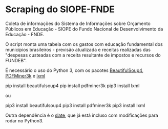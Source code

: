 Scraping do SIOPE-FNDE
======================

Coleta de informações do Sistema de Informações sobre Orçamento Públicos
em Educação - SIOPE do Fundo Nacional de Desenvolvimento da Educação -
FNDE.

O script monta uma tabela com os gastos com educação fundamental dos municípios
brasileiros - previsão atualizada e receitas realizadas das "despesas custeadas
com a receita resultante de impostos e recursos do FUNDEB".

É necessário o uso do Python 3, com os pacotes
[BeautifulSoup4](https://pypi.python.org/pypi/beautifulsoup4),
[PDFMiner3k](https://pypi.python.org/pypi/pdfminer3k) e 
[lxml](https://pypi.python.org/pypi/lxml/)

pip install beautifulsoup4
pip install pdfminer3k
pip3 install lxml

ou

pip3 install beautifulsoup4
pip3 install pdfminer3k
pip3 install lxml

Outra dependência é o [slate](https://pypi.python.org/pypi/slate), que já está incluso com
modificações para rodar no Python3.
